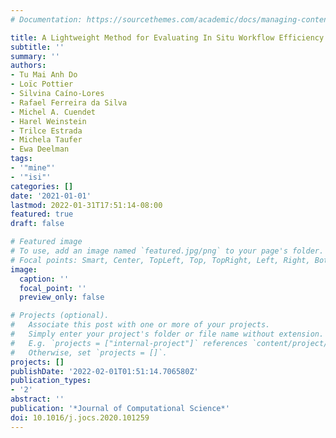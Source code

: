 ```yaml
---
# Documentation: https://sourcethemes.com/academic/docs/managing-content/

title: A Lightweight Method for Evaluating In Situ Workflow Efficiency
subtitle: ''
summary: ''
authors:
- Tu Mai Anh Do
- Loïc Pottier
- Silvina Caíno-Lores
- Rafael Ferreira da Silva
- Michel A. Cuendet
- Harel Weinstein
- Trilce Estrada
- Michela Taufer
- Ewa Deelman
tags:
- '"mine"'
- '"isi"'
categories: []
date: '2021-01-01'
lastmod: 2022-01-31T17:51:14-08:00
featured: true
draft: false

# Featured image
# To use, add an image named `featured.jpg/png` to your page's folder.
# Focal points: Smart, Center, TopLeft, Top, TopRight, Left, Right, BottomLeft, Bottom, BottomRight.
image:
  caption: ''
  focal_point: ''
  preview_only: false

# Projects (optional).
#   Associate this post with one or more of your projects.
#   Simply enter your project's folder or file name without extension.
#   E.g. `projects = ["internal-project"]` references `content/project/deep-learning/index.md`.
#   Otherwise, set `projects = []`.
projects: []
publishDate: '2022-02-01T01:51:14.706580Z'
publication_types:
- '2'
abstract: ''
publication: '*Journal of Computational Science*'
doi: 10.1016/j.jocs.2020.101259
---
```

